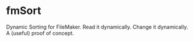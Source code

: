# fmSort
Dynamic Sorting for FileMaker. Read it dynamically. Change it dynamically. A (useful) proof of concept.
